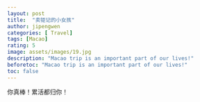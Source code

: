 ```yaml
---
layout: post
title:  "卖钜记的小女孩"
author: jipengwen
categories: [ Travel]
tags: [Macao]
rating: 5
image: assets/images/19.jpg
description: "Macao trip is an important part of our lives!"
beforetoc: "Macao trip is an important part of our lives!"
toc: false
---
```


你真棒！累活都归你！

